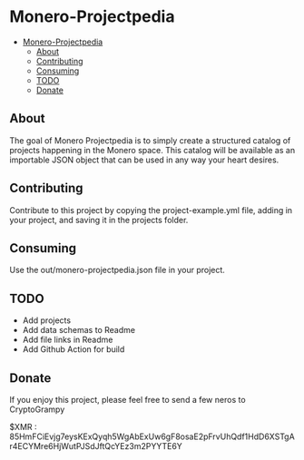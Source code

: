 # Monero-Projectpedia

- [Monero-Projectpedia](#monero-projectpedia)
  - [About](#about)
  - [Contributing](#contributing)
  - [Consuming](#consuming)
  - [TODO](#todo)
  - [Donate](#donate)
## About

The goal of Monero Projectpedia is to simply create a structured catalog of projects happening in the Monero space.  This catalog will be available as an importable JSON object that can be used in any way your heart desires.  

## Contributing

Contribute to this project by copying the project-example.yml file, adding in your project, and saving it in the projects folder.

## Consuming

Use the out/monero-projectpedia.json file in your project.

## TODO

- Add projects
- Add data schemas to Readme
- Add file links in Readme
- Add Github Action for build

## Donate

If you enjoy this project, please feel free to send a few neros to CryptoGrampy

$XMR : 85HmFCiEvjg7eysKExQyqh5WgAbExUw6gF8osaE2pFrvUhQdf1HdD6XSTgAr4ECYMre6HjWutPJSdJftQcYEz3m2PYYTE6Y
